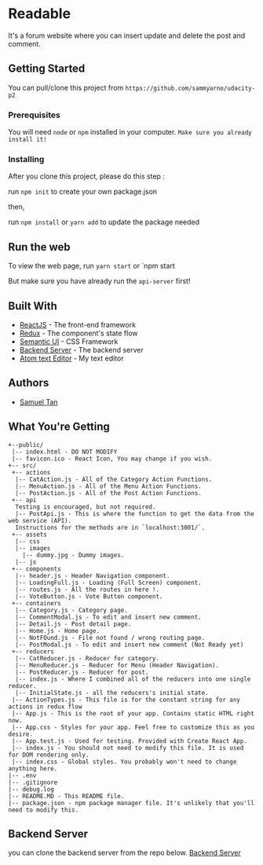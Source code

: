 # Readable
It's a forum website where you can insert update and delete the post and comment.

## Getting Started
You can pull/clone this project from
`https://github.com/sammyarno/udacity-p2`

### Prerequisites
You will need `node` or `npm` installed in your computer.
``Make sure you already install it!``
### Installing
After you clone this project, please do this step :

run `npm init` to create your own package.json


then,


run `npm install` or `yarn add` to update the package needed

## Run the web
To view the web page,
run `yarn start` or `npm start

But make sure you have already run the `api-server` first!

## Built With
* [ReactJS](https://facebook.github.io/react/) - The front-end framework
* [Redux](https://github.com/reactjs/react-redux) - The component's state flow
* [Semantic UI](https://react.semantic-ui.com) - CSS Framework
* [Backend Server](https://github.com/udacity/reactnd-project-readable-starter) - The backend server
* [Atom text Editor](https://atom.io) - My text editor

## Authors
* [Samuel Tan](https://github.com/sammyarno)

## What You're Getting
```
+--public/    
 |-- index.html - DO NOT MODIFY
 |-- favicon.ico - React Icon, You may change if you wish.
+-- src/
 +-- actions
  |-- CatAction.js - All of the Category Action Functions.
  |-- MenuAction.js - All of the Menu Action Functions.
  |-- PostAction.js - All of the Post Action Functions.
 +-- api
  Testing is encouraged, but not required.
  |-- PostApi.js - This is where the function to get the data from the web service (API).
  Instructions for the methods are in `localhost:3001/`.
 +-- assets
  |-- css
  |-- images
    |-- dummy.jpg - Dummy images.
  |-- js
 +-- components
  |-- header.js - Header Navigation component.
  |-- LoadingFull.js - Loading (Full Screen) component.
  |-- routes.js - All the routes in here !.
  |-- VoteButton.js - Vote Button component.
 +-- containers
  |-- Category.js - Category page.
  |-- CommentModal.js - To edit and insert new comment.
  |-- Detail.js - Post detail page.
  |-- Home.js - Home page.
  |-- NotFOund.js - File not found / wrong routing page.
  |-- PostModal.js - To edit and insert new comment (Not Ready yet)
 +-- reducers
  |-- CatReducer.js - Reducer for category.
  |-- MenuReducer.js - Reducer for Menu (Header Navigation).
  |-- PostReducer.js - Reducer for post.
  |-- index.js - Where I combined all of the reducers into one single reducer.
  |-- InitialState.js - all the reducers's initial state.
 |-- ActionTypes.js - This file is for the constant string for any actions in redux flow
 |-- App.js - This is the root of your app. Contains static HTML right now.
 |-- App.css - Styles for your app. Feel free to customize this as you desire.
 |-- App.test.js - Used for testing. Provided with Create React App.
 |-- index.js - You should not need to modify this file. It is used for DOM rendering only.
 |-- index.css - Global styles. You probably won't need to change anything here.
|-- .env
|-- .gitignore
|-- debug.log
|-- README.MD - This README file.
|-- package.json - npm package manager file. It's unlikely that you'll need to modify this.
```

## Backend Server

you can clone the backend server from the repo below.
[Backend Server](https://github.com/udacity/reactnd-project-readable-starter)
